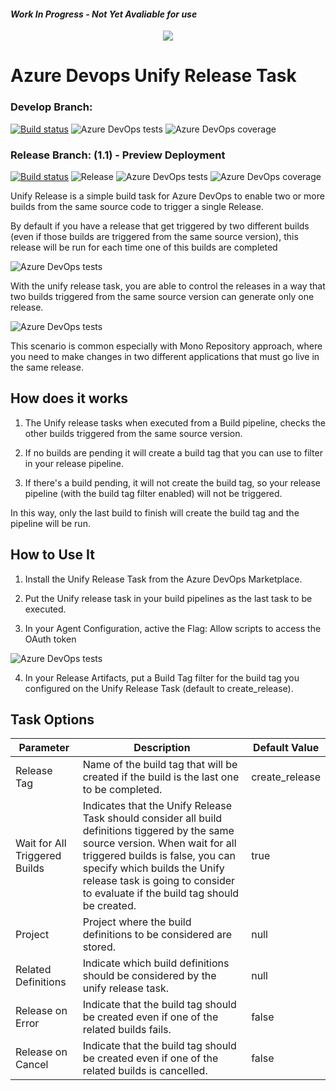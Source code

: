 #### <i>Work In Progress - Not Yet Avaliable for use</i>



<p align="center"> <img src="https://github.com/psbds/azuredevops-unify-release/blob/master/images/extension-icon.png"/> </p>


# Azure Devops Unify Release Task


### Develop Branch: 
[![Build status](https://dev.azure.com/padasil/AzureDevOps%20-%20Unify%20Release/_apis/build/status/Develop%20Build)](https://dev.azure.com/padasil/AzureDevOps%20-%20Unify%20Release/_build/latest?definitionId=9)
![Azure DevOps tests](https://img.shields.io/azure-devops/tests/padasil/AzureDevOps%20-%20Unify%20Release/9)
![Azure DevOps coverage](https://img.shields.io/azure-devops/coverage/padasil/AzureDevOps%20-%20Unify%20Release/9)

### Release Branch: (1.1) - Preview Deployment
[![Build status](https://dev.azure.com/padasil/AzureDevOps%20-%20Unify%20Release/_apis/build/status/Release%20Preview%20Build)](https://dev.azure.com/padasil/AzureDevOps%20-%20Unify%20Release/_build/latest?definitionId=7)
![Release](https://vsrm.dev.azure.com/padasil/_apis/public/Release/badge/39952b49-664c-4156-be6c-8f143e967f22/1/1)
![Azure DevOps tests](https://img.shields.io/azure-devops/tests/padasil/AzureDevOps%20-%20Unify%20Release/9)
![Azure DevOps coverage](https://img.shields.io/azure-devops/coverage/padasil/AzureDevOps%20-%20Unify%20Release/9)


Unify Release is a simple build task for Azure DevOps to enable two or more builds from the same source code to trigger a single Release.

By default if you have a release that get triggered by two different builds (even if those builds are triggered from the same source version), this release will be run for each time one of this builds are completed

![Azure DevOps tests](https://github.com/psbds/azuredevops-unify-release/blob/master/docs/unify-release-before.png)

With the unify release task, you are able to control the releases in a way that two builds triggered from the same source version can generate only one release.

![Azure DevOps tests](https://github.com/psbds/azuredevops-unify-release/blob/master/docs/unify-release-after.png)

This scenario is common especially with Mono Repository approach, where you need to make changes in two different applications that must go live in the same release.

## How does it works
1. The Unify release tasks when executed from a Build pipeline, checks the other builds triggered from the same source version.

2.  If no builds are pending it will create a build tag that you can use to filter in your release pipeline.

3. If there's a build pending, it will not create the build tag, so your release pipeline (with the build tag filter enabled) will not be triggered.

In this way, only the last build to finish will create the build tag and the pipeline will be run.

## How to Use It

1. Install the Unify Release Task from the Azure DevOps Marketplace.
   
2. Put the Unify release task in your build pipelines as the last task to be executed.

3. In your Agent Configuration, active the Flag: Allow scripts to access the OAuth token

![Azure DevOps tests](https://github.com/psbds/azuredevops-unify-release/blob/master/docs/agent-config-oauth.png)

4. In your Release Artifacts, put a Build Tag filter for the build tag you configured on the Unify Release Task (default to create_release).


## Task Options


|Parameter   |Description   | Default Value   | 
|---|---|---|
| Release Tag  | Name of the build tag that will be created if the build is the last one to be completed.|  create_release |
| Wait for All Triggered Builds  | Indicates that the Unify Release Task should consider all build definitions tiggered by the same source version. When wait for all triggered builds is false, you can specify which builds the Unify release task is going to consider to evaluate if the build tag should be created. |  true |
| Project  |Project where the build definitions to be considered are stored.|  null |
| Related Definitions  |Indicate which build definitions should be considered by the unify release task.|  null |
|Release on Error |Indicate that the build tag should be created even if one of the related builds fails.|false |
|Release on Cancel |Indicate that the build tag should be created even if one of the related builds is cancelled.|false |
